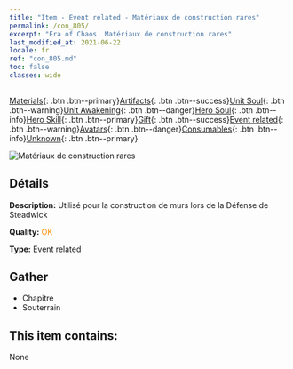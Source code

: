 ```yaml
---
title: "Item - Event related - Matériaux de construction rares"
permalink: /con_805/
excerpt: "Era of Chaos  Matériaux de construction rares"
last_modified_at: 2021-06-22
locale: fr
ref: "con_805.md"
toc: false
classes: wide
---
```

 [Materials](/ItemsFR/){: .btn .btn--primary}[Artifacts](/ItemsFR/Artifacts/){: .btn .btn--success}[Unit Soul](/ItemsFR/UnitSoul/){: .btn .btn--warning}[Unit Awakening](/ItemsFR/UnitAwakening/){: .btn .btn--danger}[Hero Soul](/ItemsFR/HeroSoul/){: .btn .btn--info}[Hero Skill](/ItemsFR/HeroSkill/){: .btn .btn--primary}[Gift](/ItemsFR/Gift/){: .btn .btn--success}[Event related](/ItemsFR/Events/){: .btn .btn--warning}[Avatars](/ItemsFR/Avatars/){: .btn .btn--danger}[Consumables](/ItemsFR/Consumables/){: .btn .btn--info}[Unknown](/ItemsFR/Unknown/){: .btn .btn--primary}

 ![Matériaux de construction rares](/images/t/i_3063.png)

## Détails
 **Description:** Utilisé pour la construction de murs lors de la Défense de Steadwick

 **Quality:** <span style="color: #FF8C00">OK</span>

 **Type:** Event related

## Gather

*    Chapitre 
*    Souterrain 

## This item contains:

  None

